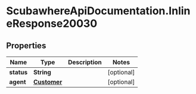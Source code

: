 # ScubawhereApiDocumentation.InlineResponse20030

## Properties
Name | Type | Description | Notes
------------ | ------------- | ------------- | -------------
**status** | **String** |  | [optional] 
**agent** | [**Customer**](Customer.md) |  | [optional] 


